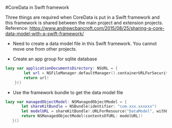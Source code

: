 #CoreData in Swift framework

Three things are required when CoreData is put in a Swift framework and this framework is shared between the main project and extension projects. Reference: https://www.andrewcbancroft.com/2015/08/25/sharing-a-core-data-model-with-a-swift-framework/

- Need to create a data model file in this Swift framework. You cannot move one from other projects.

- Create an app group for sqlite database
```swift
lazy var applicationDocumentsDirectory: NSURL = {  
        let url = NSFileManager.defaultManager().containerURLForSecurityApplicationGroupIdentifier("group.xxx.xxxxxx");
        return url!
    }()
```
- Use the framework bundle to get the data model file
```swift
lazy var managedObjectModel: NSManagedObjectModel = {
       let shareKitBundle = NSBundle(identifier: "com.xxx.xxxxxx")
       let modelURL = shareKitBundle!.URLForResource("DataModel", withExtension: "momd")!
       return NSManagedObjectModel(contentsOfURL: modelURL)!
   }()
```
